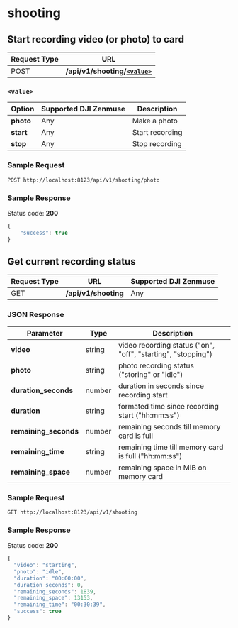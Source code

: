 shooting
========

Start recording video (or photo) to card
----------------------------------------

Request Type | URL
-------------|-----
POST | **/api/v1/shooting/[`<value>`](#-value-)**

### `<value>`

Option    | Supported DJI Zenmuse | Description
----------|-----------------------|------------
**photo** | Any | Make a photo
**start** | Any | Start recording
**stop**  | Any | Stop recording

### Sample Request

```http
POST http://localhost:8123/api/v1/shooting/photo
```

### Sample Response

Status code: **200**

```javascript
{
    "success": true
}
```

Get current recording status
----------------------------

Request Type | URL | Supported DJI Zenmuse
-------------|-----|-----------------------
GET |  **/api/v1/shooting** | Any

### JSON Response

Parameter | Type | Description
----------|------|------------
**video** | string | video recording status ("on", "off", "starting", "stopping")
**photo** | string | photo recording status ("storing" or "idle")
**duration_seconds** | number | duration in seconds since recording start
**duration** | string | formated time since recording start ("hh:mm:ss")
**remaining_seconds** | number | remaining seconds till memory card is full
**remaining_time** | string	| remaining time till memory card is full ("hh:mm:ss")
**remaining_space** | number | remaining space in MiB on memory card

### Sample Request

```http
GET http://localhost:8123/api/v1/shooting
```

### Sample Response

Status code: **200**

```javascript
{
  "video": "starting",
  "photo": "idle",
  "duration": "00:00:00",
  "duration_seconds": 0,
  "remaining_seconds": 1839,
  "remaining_space": 13153,
  "remaining_time": "00:30:39",
  "success": true
}
```
